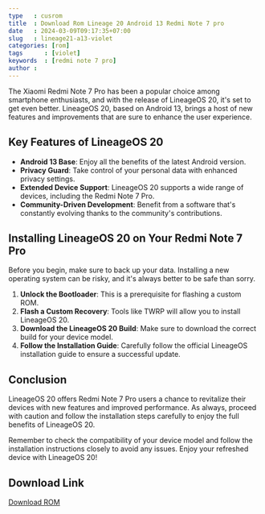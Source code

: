 ```yaml
---
type   : cusrom
title  : Download Rom Lineage 20 Android 13 Redmi Note 7 pro
date   : 2024-03-09T09:17:35+07:00
slug   : lineage21-a13-violet
categories: [rom]
tags      : [violet]
keywords  : [redmi note 7 pro]
author : 
---
```


The Xiaomi Redmi Note 7 Pro has been a popular choice among smartphone enthusiasts, and with the release of LineageOS 20, it's set to get even better. LineageOS 20, based on Android 13, brings a host of new features and improvements that are sure to enhance the user experience.

## Key Features of LineageOS 20

- **Android 13 Base**: Enjoy all the benefits of the latest Android version.
- **Privacy Guard**: Take control of your personal data with enhanced privacy settings.
- **Extended Device Support**: LineageOS 20 supports a wide range of devices, including the Redmi Note 7 Pro.
- **Community-Driven Development**: Benefit from a software that's constantly evolving thanks to the community's contributions.

## Installing LineageOS 20 on Your Redmi Note 7 Pro

Before you begin, make sure to back up your data. Installing a new operating system can be risky, and it's always better to be safe than sorry.

1. **Unlock the Bootloader**: This is a prerequisite for flashing a custom ROM.
2. **Flash a Custom Recovery**: Tools like TWRP will allow you to install LineageOS 20.
3. **Download the LineageOS 20 Build**: Make sure to download the correct build for your device model.
4. **Follow the Installation Guide**: Carefully follow the official LineageOS installation guide to ensure a successful update.

## Conclusion

LineageOS 20 offers Redmi Note 7 Pro users a chance to revitalize their devices with new features and improved performance. As always, proceed with caution and follow the installation steps carefully to enjoy the full benefits of LineageOS 20.


Remember to check the compatibility of your device model and follow the installation instructions closely to avoid any issues. Enjoy your refreshed device with LineageOS 20!

## Download Link
[Download ROM](https://t.me/wahyu6070files/35?single)

